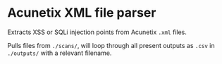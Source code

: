 # Acunetix XML file parser
Extracts XSS or SQLi injection points from Acunetix `.xml` files.

Pulls files from `./scans/`, will loop through all present
outputs as `.csv` in `./outputs/` with a relevant filename.
